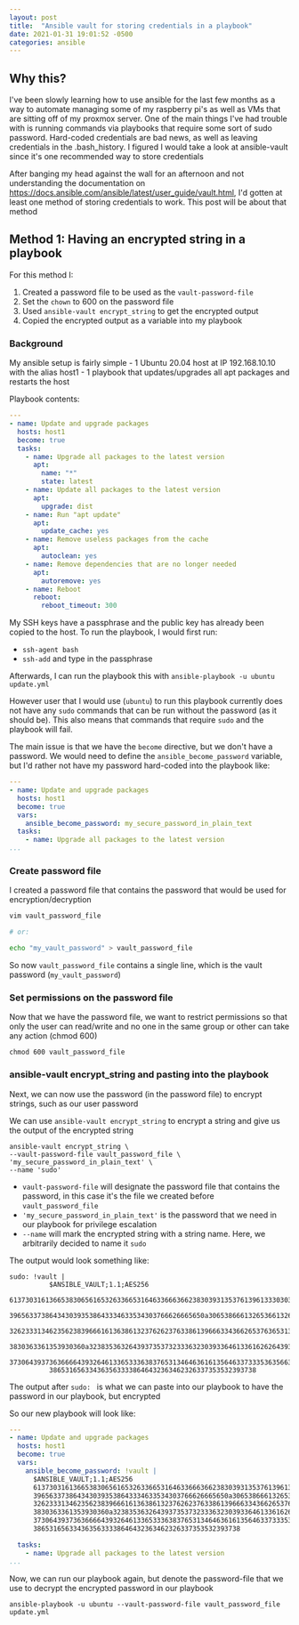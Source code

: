 ```yaml
---
layout: post
title:  "Ansible vault for storing credentials in a playbook"
date: 2021-01-31 19:01:52 -0500
categories: ansible
---
```

## Why this?
I've been slowly learning how to use ansible for the last few months as a way to automate managing some of my raspberry pi's as well as VMs that are sitting off of my proxmox server. One of the main things I've had trouble with is running commands via playbooks that require some sort of sudo password. Hard-coded credentials are bad news, as well as leaving credentials in the .bash_history. I figured I would take a look at ansible-vault since it's one recommended way to store credentials

After banging my head against the wall for an afternoon and not understanding the documentation on https://docs.ansible.com/ansible/latest/user_guide/vault.html, I'd gotten at least one method of storing credentials to work. This post will be about that method 

## Method 1: Having an encrypted string in a playbook
For this method I:
1. Created a password file to be used as the `vault-password-file`
2. Set the `chown` to 600 on the password file
3. Used `ansible-vault encrypt_string` to get the encrypted output
4. Copied the encrypted output as a variable into my playbook

### Background
My ansible setup is fairly simple
    - 1 Ubuntu 20.04 host at IP 192.168.10.10 with the alias host1
    - 1 playbook that updates/upgrades all apt packages and restarts the host

Playbook contents:
```yml
---
- name: Update and upgrade packages
  hosts: host1
  become: true
  tasks:
    - name: Upgrade all packages to the latest version
      apt:
        name: "*"
        state: latest
    - name: Update all packages to the latest version
      apt:
        upgrade: dist
    - name: Run "apt update"
      apt:
        update_cache: yes
    - name: Remove useless packages from the cache
      apt:
        autoclean: yes
    - name: Remove dependencies that are no longer needed
      apt:
        autoremove: yes
    - name: Reboot
      reboot:
        reboot_timeout: 300
```

My SSH keys have a passphrase and the public key has already been copied to the host. To run the playbook, I would first run:
- `ssh-agent bash`
- `ssh-add` and type in the passphrase

Afterwards, I can run the playbook this with `ansible-playbook -u ubuntu update.yml`

However user that I would use (`ubuntu`) to run this playbook currently does not have any `sudo` commands that can be run without the password (as it should be). This also means that commands that require `sudo` and the playbook will fail.

The main issue is that we have the `become` directive, but we don't have a password. We would need to define the `ansible_become_password` variable, but I'd rather not have my password hard-coded into the playbook like:

```yml
---
- name: Update and upgrade packages
  hosts: host1
  become: true
  vars:
    ansible_become_password: my_secure_password_in_plain_text
  tasks:
    - name: Upgrade all packages to the latest version
...
```

### Create password file
I created a password file that contains the password that would be used for encryption/decryption

```bash
vim vault_password_file

# or:

echo "my_vault_password" > vault_password_file
```

So now `vault_password_file` contains a single line, which is the vault password (`my_vault_password`)

### Set permissions on the password file
Now that we have the password file, we want to restrict permissions so that only the user can read/write and no one in the same group or other can take any action (chmod 600)

```
chmod 600 vault_password_file
```

### ansible-vault encrypt_string and pasting into the playbook
Next, we can now use the password (in the password file) to encrypt strings, such as our user password

We can use `ansible-vault encrypt_string` to encrypt a string and give us the output of the encrypted string

```
ansible-vault encrypt_string \
--vault-password-file vault_password_file \
'my_secure_password_in_plain_text' \
--name 'sudo'
```

- `vault-password-file` will designate the password file that contains the password, in this case it's the file we created before `vault_password_file`
- `'my_secure_password_in_plain_text'` is the password that we need in our playbook for privilege escalation
- `--name` will mark the encrypted string with a string name. Here, we arbitrarily decided to name it `sudo`

The output would look something like:
```
sudo: !vault |
          $ANSIBLE_VAULT;1.1;AES256
          61373031613665383065616532633665316463366636623830393135376139613330303133316261
          3965633738643430393538643334633534303766626665650a306538666132653661326262383937
          32623331346235623839666161363861323762623763386139666334366265376365313838633532
          3830363361353930360a323835363264393735373233363230393364613361626264393235633038
          37306439373636666439326461336533363837653134646361613564633733353635663266656163
          3865316563343635633338646432363462326337353532393738
```

The output after `sudo: ` is what we can paste into our playbook to have the password in our playbook, but encrypted

So our new playbook will look like:

```yml
---
- name: Update and upgrade packages
  hosts: host1
  become: true
  vars:
    ansible_become_password: !vault |
      $ANSIBLE_VAULT;1.1;AES256
      61373031613665383065616532633665316463366636623830393135376139613330303133316261
      3965633738643430393538643334633534303766626665650a306538666132653661326262383937
      32623331346235623839666161363861323762623763386139666334366265376365313838633532
      3830363361353930360a323835363264393735373233363230393364613361626264393235633038
      37306439373636666439326461336533363837653134646361613564633733353635663266656163
      3865316563343635633338646432363462326337353532393738

  tasks:
    - name: Upgrade all packages to the latest version
...
```

Now, we can run our playbook again, but denote the password-file that we use to decrypt the encrypted password in our playbook
```
ansible-playbook -u ubuntu --vault-password-file vault_password_file update.yml
```

